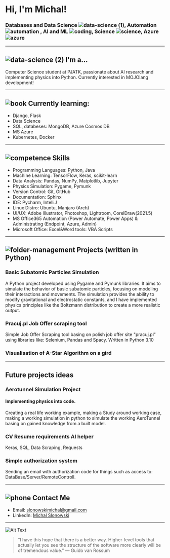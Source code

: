 # Hi, I'm Michal!

### Databases and Data Science ![data-science (1)](https://github.com/gluchy1/gluchy1/assets/70800019/4fb05ede-dc3c-49db-ae92-21a8087aa5c3), Automation ![automation](https://github.com/gluchy1/gluchy1/assets/70800019/e6c92672-e444-4f88-bf72-f31c464169bf) , AI and ML ![coding](https://github.com/gluchy1/gluchy1/assets/70800019/7d3500a8-1514-4761-b588-0b8d5ccaec87), Science ![science](https://github.com/gluchy1/gluchy1/assets/70800019/c40da5b8-527e-43af-9eac-988a82c78da8), Azure ![azure](https://github.com/gluchy1/gluchy1/assets/70800019/e8d15aab-af8a-45d7-a010-8c98e02a9405)

---

## ![data-science (2)](https://github.com/gluchy1/gluchy1/assets/70800019/350d1e27-ec66-4324-a321-b5bc52c0d1b2) I'm a...
Computer Science student at PJATK, passionate about AI research and implementing physics into Python.
Currently interested in MOJOlang development!

---

## ![book](https://github.com/gluchy1/gluchy1/assets/70800019/726bb3c5-1802-44e4-99d5-7c7704ca5f0c) Currently learning:
- Django, Flask
- Data Science
- SQL, databeses: MongoDB, Azure Cosmos DB
- MS Azure
- Kubernetes, Docker

---

## ![competence](https://github.com/gluchy1/gluchy1/assets/70800019/a5301243-b00d-4baa-9447-4eb81e084a65) Skills

- Programming Languages: Python, Java
- Machine Learning: TensorFlow, Keras, scikit-learn
- Data Analysis: Pandas, NumPy, Matplotlib, Jupyter
- Physics Simulation: Pygame, Pymunk
- Version Control: Git, GitHub
- Documentation: Sphinx
- IDE: Pycharm, IntelliJ
- Linux Distro: Ubuntu, Manjaro (Arch)
- UI/UX: Adobe Illustrator, Photoshop, Lightroom, CorelDraw(2021.5)
- MS Office365 Automation (Power Automate, Power Apps) & Administrating (Endpoint, Azure, Admin)
- Microsoft Office: Excel&Word tools: VBA Scripts

---

## ![folder-management](https://github.com/gluchy1/gluchy1/assets/70800019/6963ee70-9c94-4694-a25c-23d728601b36) Projects (written in Python)

### Basic Subatomic Particles Simulation

A Python project developed using Pygame and Pymunk libraries. It aims to simulate the behavior of basic subatomic particles, focusing on modeling their interactions and movements. The simulation provides the ability to modify gravitational and electrostatic constants, and I have implemented physics principles like the Boltzmann distribution to create a more realistic output.

### Pracuj.pl Job Offer scraping tool
Simple Job Offer Scraping tool basing on polish job offer site "pracuj.pl" using libraries like: Selenium, Pandas and Spacy. Written in Python 3.10

### Visualisation of A-Star Algorithm on a gird

---

## Future projects ideas

### Aerotunnel Simulation Project
#### Implementing physics into code.
Creating a real life working example, making a Study around working case, making a working simulation in python to simulate the working AeroTunnel basing on gained knowledge from a built model.

### CV Resume requirements AI helper
Keras, SQL, Data Scraping, Requests

### Simple authorization system
Sending an email with authorization code for things such as access to: DataBase/Server/RemoteControll.

---

## ![phone](https://github.com/gluchy1/gluchy1/assets/70800019/b97f75d1-93e3-46d1-a8fb-488912f7789c) Contact Me

- Email: slonowskimichal@gmail.com
- LinkedIn: [Michal Slonowski](https://www.linkedin.com/in/michalslonowski/)

---

![Alt Text](https://media2.giphy.com/media/v1.Y2lkPTc5MGI3NjExNjFjODU0NTA0NmYyOWVmOGQ0NzhiYTE4MTk3MDhiYzYxYzc5YzE0ZiZlcD12MV9pbnRlcm5hbF9naWZzX2dpZklkJmN0PWc/gG9fVWJdN41NeiHhzk/giphy.gif)
> “I have this hope that there is a better way. Higher-level tools that actually let you see the structure of the software more clearly will be of tremendous value.”
— Guido van Rossum
